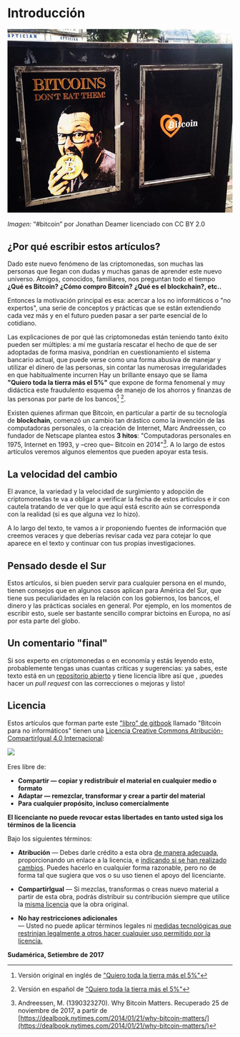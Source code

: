 # Introducción

![](/assets/bitcoin-don-t-eat.jpg)

_Imagen:_ “\#bitcoin” por Jonathan Deamer licenciado con CC BY 2.0 

## ¿Por qué escribir estos artículos?

Dado este nuevo fenómeno de las criptomonedas, son muchas las personas que llegan con dudas y muchas ganas de aprender este nuevo universo. Amigos, conocidos, familiares, nos preguntan todo el tiempo **¿Qué es Bitcoin?** **¿Cómo compro Bitcoin?** **¿Qué es el blockchain?, etc..**

Entonces la motivación principal es esa: acercar a los no informáticos o "no expertos",  una serie de conceptos y prácticas que se están extendiendo cada vez más y en el futuro pueden pasar a ser parte esencial de lo cotidiano.

Las explicaciones de por qué las criptomonedas están teniendo tanto éxito pueden ser múltiples: a mí me gustaría rescatar el hecho de que de ser adoptadas de forma masiva, pondrían en cuestionamiento el sistema bancario actual, que puede verse como una forma abusiva de manejar y utilizar el dinero de las personas, sin contar las numerosas irregularidades en que habitualmente incurren Hay un brillante ensayo que se llama **"Quiero toda la tierra más el 5%"** que expone de forma fenomenal y muy didáctica este fraudulento esquema de manejo de los ahorros y finanzas de las personas por parte de los bancos[^1] [^2].

Existen quienes afirman que Bitcoin, en particular a partir de su tecnología de **blockchain**, comenzó un cambio tan drástico como la invención de las computadoras personales, o la creación de Internet, Marc Andreessen, co fundador de Netscape plantea estos **3 hitos**: "Computadoras personales en 1975,  Internet en 1993, y –creo que– Bitcoin en 2014"[^3]. A lo largo de estos artículos veremos algunos elementos que pueden apoyar esta tesis.

## La velocidad del cambio

El avance, la variedad y la velocidad de surgimiento y adopción de criptomonedas te va a obligar a verificar la fecha de estos artículos e ir con cautela tratando de ver que lo que aquí está escrito aún se corresponda con la realidad \(si es que alguna vez lo hizo\).

A lo largo del texto, te vamos a ir proponiendo fuentes de información que creemos veraces y que deberías revisar cada vez para cotejar lo que aparece en el texto y continuar con tus propias investigaciones.

## Pensado desde el Sur

Estos artículos, si bien pueden servir para cualquier persona en el mundo, tienen consejos que en algunos casos aplican para América del Sur, que tiene sus peculiaridades en la relación con los gobiernos, los bancos, el dinero y las prácticas sociales en general. Por ejemplo, en los momentos de escribir esto, suele ser bastante sencillo comprar bictoins en Europa, no así por esta parte del globo.

## Un comentario "final"

Si sos experto en criptomonedas o en economía y estás leyendo esto, probablemente tengas unas cuantas críticas y sugerencias: ya sabes, este texto está en un [repositorio abierto](https://github.com/lupa18/bitcoin-para-no-informaticos) y tiene licencia libre así que , ¡puedes hacer un _pull request_ con las correcciones o mejoras y listo!

## Licencia

Estos artículos que forman parte este ["libro" de gitbook](https://lupa18.gitbooks.io/bitcoin-para-no-informaticos/) llamado "Bitcoin para no informáticos" tienen una [Licencia Creative Commons Atribución-CompartirIgual 4.0 Internacional](http://creativecommons.org/licenses/by-sa/4.0/):

![](https://i.creativecommons.org/l/by-sa/4.0/88x31.png)

Eres libre de:

* **Compartir — copiar y redistribuir el material en cualquier medio o formato**
* **Adaptar — remezclar, transformar y crear a partir del material**
* **Para cualquier propósito, incluso comercialmente**

**El licenciante no puede revocar estas libertades en tanto usted siga los términos de la licencia**

Bajo los siguientes términos:

* **Atribución** — Debes darle crédito a esta obra [de manera adecuada](https://creativecommons.org/licenses/by-sa/4.0/deed.es#), proporcionando un enlace a la licencia, e [indicando si se han realizado cambios](https://creativecommons.org/licenses/by-sa/4.0/deed.es#). Puedes hacerlo en cualquier forma razonable, pero no de forma tal que sugiera que vos o su uso tienen el apoyo del licenciante.

* **CompartirIgual** — Si mezclas, transformas o creas nuevo material a partir de esta obra, podrás distribuir su contribución siempre que utilice la [misma licencia](https://creativecommons.org/licenses/by-sa/4.0/deed.es#) que la obra original.

* **No hay restricciones adicionales**  
   — Usted no puede aplicar términos legales ni [medidas tecnológicas que restrinjan legalmente a otros hacer cualquier uso permitido por la licencia.](https://creativecommons.org/licenses/by-sa/4.0/deed.es#)

**Sudamérica, Setiembre de 2017**

[^1]: Versión original en inglés de ["Quiero toda la tierra más el 5%"](https://drive.google.com/file/d/0B3QqufElBUZwUjVMM1ZUTVg4QmM/view)

[^2]: Versión en español de ["Quiero toda la tierra más el 5%"](http://asambleademajaras.com/articulos/2010/07/quiero_la_tierra_mas_el_cinco_por_ciento.html)

[^3]: Andreessen, M. \(1390323270\). Why Bitcoin Matters. Recuperado 25 de noviembre de 2017, a partir de [https://dealbook.nytimes.com/2014/01/21/why-bitcoin-matters/](https://dealbook.nytimes.com/2014/01/21/why-bitcoin-matters/)

